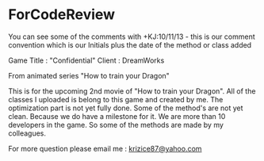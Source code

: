ForCodeReview
=============

You can see some of the comments with +KJ:10/11/13 - this is our comment convention which is our Initials plus the date of the method or class added

Game Title  : "Confidential"
Client      : DreamWorks

From animated series "How to train your Dragon"

This is for the upcoming 2nd movie of "How to train your Dragon". 
All of the classes I uploaded is belong to this game and created by me. The optimization part is not yet fully done. Some of the method's are not yet clean. Because we do have a milestone for it. 
We are more than 10 developers in the game. So some of the methods are made by my colleagues.

For more question please email me : krizice87@yahoo.com

